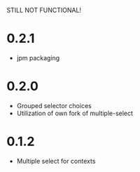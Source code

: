 STILL NOT FUNCTIONAL!

# 0.2.1
- jpm packaging

# 0.2.0
- Grouped selector choices
- Utilization of own fork of multiple-select

# 0.1.2
- Multiple select for contexts
